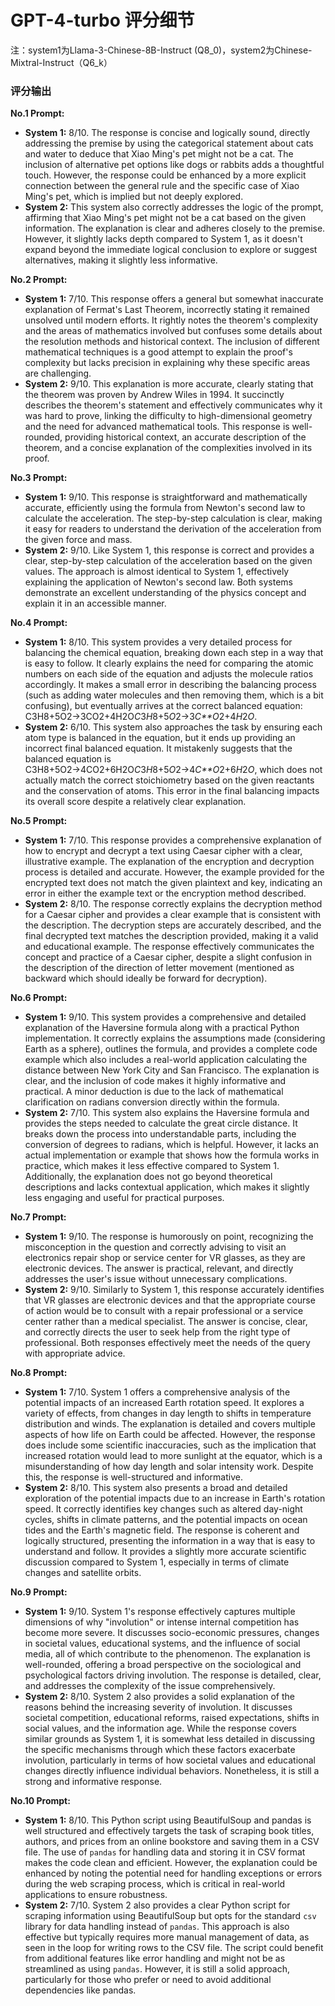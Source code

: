 # GPT-4-turbo 评分细节

注：system1为Llama-3-Chinese-8B-Instruct (Q8_0)，system2为Chinese-Mixtral-Instruct（Q6_k）

### 评分输出

**No.1 Prompt:**

- **System 1:** 8/10. The response is concise and logically sound, directly addressing the premise by using the categorical statement about cats and water to deduce that Xiao Ming's pet might not be a cat. The inclusion of alternative pet options like dogs or rabbits adds a thoughtful touch. However, the response could be enhanced by a more explicit connection between the general rule and the specific case of Xiao Ming's pet, which is implied but not deeply explored.
- **System 2:** This system also correctly addresses the logic of the prompt, affirming that Xiao Ming's pet might not be a cat based on the given information. The explanation is clear and adheres closely to the premise. However, it slightly lacks depth compared to System 1, as it doesn't expand beyond the immediate logical conclusion to explore or suggest alternatives, making it slightly less informative.

**No.2 Prompt:**
- **System 1:** 7/10. This response offers a general but somewhat inaccurate explanation of Fermat's Last Theorem, incorrectly stating it remained unsolved until modern efforts. It rightly notes the theorem's complexity and the areas of mathematics involved but confuses some details about the resolution methods and historical context. The inclusion of different mathematical techniques is a good attempt to explain the proof's complexity but lacks precision in explaining why these specific areas are challenging.
- **System 2:** 9/10. This explanation is more accurate, clearly stating that the theorem was proven by Andrew Wiles in 1994. It succinctly describes the theorem's statement and effectively communicates why it was hard to prove, linking the difficulty to high-dimensional geometry and the need for advanced mathematical tools. This response is well-rounded, providing historical context, an accurate description of the theorem, and a concise explanation of the complexities involved in its proof.

**No.3 Prompt:**
- **System 1:** 9/10. This response is straightforward and mathematically accurate, efficiently using the formula from Newton's second law to calculate the acceleration. The step-by-step calculation is clear, making it easy for readers to understand the derivation of the acceleration from the given force and mass.
- **System 2:** 9/10. Like System 1, this response is correct and provides a clear, step-by-step calculation of the acceleration based on the given values. The approach is almost identical to System 1, effectively explaining the application of Newton's second law. Both systems demonstrate an excellent understanding of the physics concept and explain it in an accessible manner.

**No.4 Prompt:**
- **System 1:** 8/10. This system provides a very detailed process for balancing the chemical equation, breaking down each step in a way that is easy to follow. It clearly explains the need for comparing the atomic numbers on each side of the equation and adjusts the molecule ratios accordingly. It makes a small error in describing the balancing process (such as adding water molecules and then removing them, which is a bit confusing), but eventually arrives at the correct balanced equation: C3H8+5O2→3CO2+4H2O*C*3*H*8+5*O*2→3*C**O*2+4*H*2*O*.
- **System 2:** 6/10. This system also approaches the task by ensuring each atom type is balanced in the equation, but it ends up providing an incorrect final balanced equation. It mistakenly suggests that the balanced equation is C3H8+5O2→4CO2+6H2O*C*3*H*8+5*O*2→4*C**O*2+6*H*2*O*, which does not actually match the correct stoichiometry based on the given reactants and the conservation of atoms. This error in the final balancing impacts its overall score despite a relatively clear explanation.

**No.5 Prompt:**
- **System 1:** 7/10. This response provides a comprehensive explanation of how to encrypt and decrypt a text using Caesar cipher with a clear, illustrative example. The explanation of the encryption and decryption process is detailed and accurate. However, the example provided for the encrypted text does not match the given plaintext and key, indicating an error in either the example text or the encryption method described.
- **System 2:** 8/10. The response correctly explains the decryption method for a Caesar cipher and provides a clear example that is consistent with the description. The decryption steps are accurately described, and the final decrypted text matches the description provided, making it a valid and educational example. The response effectively communicates the concept and practice of a Caesar cipher, despite a slight confusion in the description of the direction of letter movement (mentioned as backward which should ideally be forward for decryption).

**No.6 Prompt:**
- **System 1:** 9/10. This system provides a comprehensive and detailed explanation of the Haversine formula along with a practical Python implementation. It correctly explains the assumptions made (considering Earth as a sphere), outlines the formula, and provides a complete code example which also includes a real-world application calculating the distance between New York City and San Francisco. The explanation is clear, and the inclusion of code makes it highly informative and practical. A minor deduction is due to the lack of mathematical clarification on radians conversion directly within the formula.
- **System 2:** 7/10. This system also explains the Haversine formula and provides the steps needed to calculate the great circle distance. It breaks down the process into understandable parts, including the conversion of degrees to radians, which is helpful. However, it lacks an actual implementation or example that shows how the formula works in practice, which makes it less effective compared to System 1. Additionally, the explanation does not go beyond theoretical descriptions and lacks contextual application, which makes it slightly less engaging and useful for practical purposes.

**No.7 Prompt:**
- **System 1:** 9/10. The response is humorously on point, recognizing the misconception in the question and correctly advising to visit an electronics repair shop or service center for VR glasses, as they are electronic devices. The answer is practical, relevant, and directly addresses the user's issue without unnecessary complications.
- **System 2:** 9/10. Similarly to System 1, this response accurately identifies that VR glasses are electronic devices and that the appropriate course of action would be to consult with a repair professional or a service center rather than a medical specialist. The answer is concise, clear, and correctly directs the user to seek help from the right type of professional. Both responses effectively meet the needs of the query with appropriate advice.

**No.8 Prompt:**
- **System 1:** 7/10. System 1 offers a comprehensive analysis of the potential impacts of an increased Earth rotation speed. It explores a variety of effects, from changes in day length to shifts in temperature distribution and winds. The explanation is detailed and covers multiple aspects of how life on Earth could be affected. However, the response does include some scientific inaccuracies, such as the implication that increased rotation would lead to more sunlight at the equator, which is a misunderstanding of how day length and solar intensity work. Despite this, the response is well-structured and informative.
- **System 2:** 8/10. This system also presents a broad and detailed exploration of the potential impacts due to an increase in Earth's rotation speed. It correctly identifies key changes such as altered day-night cycles, shifts in climate patterns, and the potential impacts on ocean tides and the Earth's magnetic field. The response is coherent and logically structured, presenting the information in a way that is easy to understand and follow. It provides a slightly more accurate scientific discussion compared to System 1, especially in terms of climate changes and satellite orbits.

**No.9 Prompt:**
- **System 1:** 9/10. System 1's response effectively captures multiple dimensions of why "involution" or intense internal competition has become more severe. It discusses socio-economic pressures, changes in societal values, educational systems, and the influence of social media, all of which contribute to the phenomenon. The explanation is well-rounded, offering a broad perspective on the sociological and psychological factors driving involution. The response is detailed, clear, and addresses the complexity of the issue comprehensively.
- **System 2:** 8/10. System 2 also provides a solid explanation of the reasons behind the increasing severity of involution. It discusses societal competition, educational reforms, raised expectations, shifts in social values, and the information age. While the response covers similar grounds as System 1, it is somewhat less detailed in discussing the specific mechanisms through which these factors exacerbate involution, particularly in terms of how societal values and educational changes directly influence individual behaviors. Nonetheless, it is still a strong and informative response.

**No.10 Prompt:**
- **System 1:** 8/10. This Python script using BeautifulSoup and pandas is well structured and effectively targets the task of scraping book titles, authors, and prices from an online bookstore and saving them in a CSV file. The use of `pandas` for handling data and storing it in CSV format makes the code clean and efficient. However, the explanation could be enhanced by noting the potential need for handling exceptions or errors during the web scraping process, which is critical in real-world applications to ensure robustness.
- **System 2:** 7/10. System 2 also provides a clear Python script for scraping information using BeautifulSoup but opts for the standard `csv` library for data handling instead of `pandas`. This approach is also effective but typically requires more manual management of data, as seen in the loop for writing rows to the CSV file. The script could benefit from additional features like error handling and might not be as streamlined as using `pandas`. However, it is still a solid approach, particularly for those who prefer or need to avoid additional dependencies like pandas.

